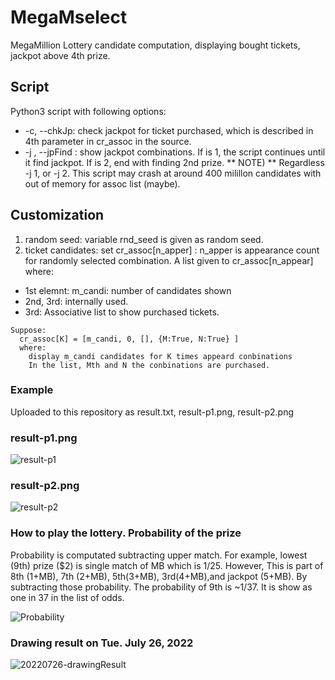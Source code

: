 # MegaMselect
MegaMillion Lottery candidate computation, displaying bought tickets, jackpot above 4th prize.

## Script
Python3 script with following options:
- -c, --chkJp: check jackpot for ticket purchased, which is described in 4th parameter in cr_assoc in the source.
-  -j <NUM>, --jpFind <NUM>: show jackpot combinations. If <NUM> is 1, the script continues until it find jackpot. If <NUM> is 2, end with finding 2nd prize.
** NOTE) ** Regardless -j 1, or -j 2. This script may crash at around 400 milillon candidates with out of memory for assoc list (maybe).

## Customization
1. random seed: variable rnd_seed is given as random seed.
2. ticket candidates: set cr_assoc[n_apper] : n_apper is appearance count for randomly selected combination. A list given to cr_assoc[n_appear] where:
 - 1st elemnt: m_candi: number of candidates shown
 - 2nd, 3rd: internally used.
 - 3rd: Associative list to show purchased tickets.
```
Suppose:
  cr_assoc[K] = [m_candi, 0, [], {M:True, N:True} ]
  where:
    display m_candi candidates for K times appeard conbinations
    In the list, Mth and N the conbinations are purchased.
```

### Example
Uploaded to this repository as result.txt, result-p1.png, result-p2.png

### result-p1.png
![result-p1](https://user-images.githubusercontent.com/11202459/181937780-0c9be39f-9a49-4e0c-826a-2561e3dad393.png)

### result-p2.png
![result-p2](https://user-images.githubusercontent.com/11202459/181937921-29080e1e-4442-4b76-ac07-2836aaaa3d6a.png)

### How to play the lottery. Probability of the prize
Probability is computated subtracting upper match.
For example, lowest (9th) prize ($2) is single match of MB which is 1/25. However, This is part of 8th (1+MB), 7th (2+MB), 5th(3+MB), 3rd(4+MB),and jackpot (5+MB). By subtracting those probability. The probability of 9th is ~1/37. It is show as one in 37 in the list of odds.

![Probability](https://user-images.githubusercontent.com/11202459/181942500-24b16f7c-377f-47ca-aaa8-34063502e9f7.jpg)

### Drawing result on Tue. July 26, 2022
![20220726-drawingResult](https://user-images.githubusercontent.com/11202459/181942569-a25ed134-1b16-4cbd-ba71-ff8135382e1d.jpg)
